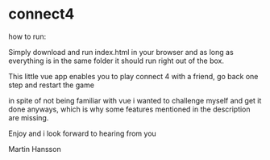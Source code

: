 # connect4

how to run:

Simply download and run index.html in your browser and as long as everything is in the same folder it should run right out of the box.

This little vue app enables you to play connect 4 with a friend, go back one step and restart the game

in spite of not being familiar with vue i wanted to challenge myself and get it done anyways, which is why some features mentioned in the description are missing. 

Enjoy and i look forward to hearing from you

Martin Hansson
